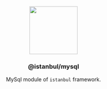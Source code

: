 <p align="center">
<br>
<img src="https://avatars.githubusercontent.com/u/108695351?s=200&v=4" width="128" height="128">
</p>
<h3 align="center">@istanbul/mysql</h3>
<p align="center">
  MySql module of <code>istanbul</code> framework. 
</p>